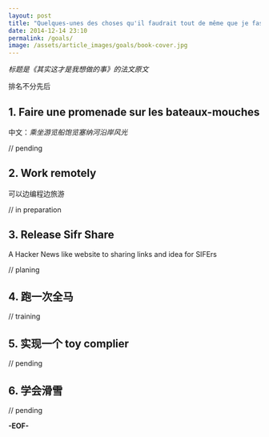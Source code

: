 ```yaml
---
layout: post
title: "Quelques-unes des choses qu'il faudrait tout de même que je fasse"
date: 2014-12-14 23:10
permalink: /goals/
image: /assets/article_images/goals/book-cover.jpg
---
```


*标题是《其实这才是我想做的事》的法文原文*

排名不分先后

## 1. Faire une promenade sur les bateaux-mouches

中文：*乘坐游览船饱览塞纳河沿岸风光*

// pending

## 2. Work remotely

可以边编程边旅游

// in preparation

## 3. Release Sifr Share

A Hacker News like website to sharing links and idea for SIFErs

// planing

## 4. 跑一次全马

// training

## 5. 实现一个 toy complier

// pending

## 6. 学会滑雪

// pending

**-EOF-**
